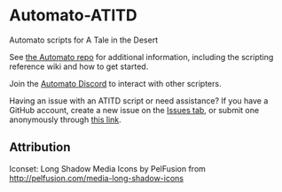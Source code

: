 # Automato-ATITD
Automato scripts for A Tale in the Desert

See [the Automato repo](https://github.com/DashingStrike/Automato) for additional information, including the scripting reference wiki and how to get started.

Join the [Automato Discord](https://discord.gg/XVUdwy8) to interact with other scripters.

Having an issue with an ATITD script or need assistance?  If you have a GitHub account, create a new issue on the [Issues tab](https://github.com/DashingStrike/Automato-ATITD/issues), or submit one anonymously through [this link](https://gitreports.com/issue/DashingStrike/Automato-ATITD).

Attribution
-----------
Iconset: Long Shadow Media Icons by PelFusion from http://pelfusion.com/media-long-shadow-icons

